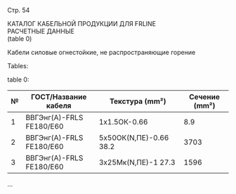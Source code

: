 Стр. 54

КАТАЛОГ КАБЕЛЬНОЙ ПРОДУКЦИИ ДЛЯ FRLINE  
РАСЧЕТНЫЕ ДАННЫЕ   
(table 0)

Кабели силовые огнестойкие, не распространяющие горение  

Tables:

table 0:

| № | ГОСТ/Название кабеля                                                                                   | Текстура (mm²) | Сечение (mm²) |
|---|------------------------------------------------------------------------------------------------------------------|------------------|---------------|
| 1 | ВВГЭнг(А)-FRLS FE180/E60                                                                                        | 1x1.5ОК-0.66     | 8.9           |
| 2 | ВВГЭнг(А)-FRLS FE180/E60                                                                                        | 5x50ОК(N,ПE)-0.66 38.2      | 3703          |
| 3 | ВВГЭнг(А)-FRLS FE180/E60                                                                                        | 3x25Мк(N,ПE)-1    27.3       | 1596          |

...
